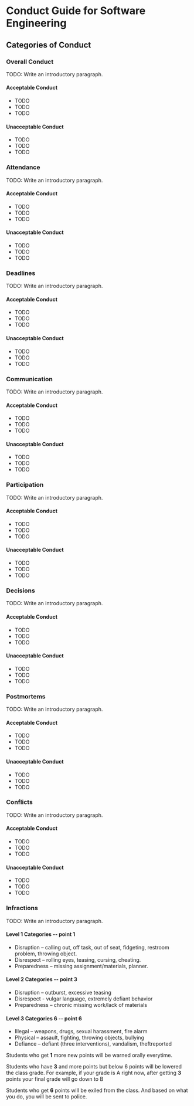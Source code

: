 # Conduct Guide for Software Engineering

## Categories of Conduct

### Overall Conduct

TODO: Write an introductory paragraph.

#### Acceptable Conduct

- TODO
- TODO
- TODO

#### Unacceptable Conduct

- TODO
- TODO
- TODO

### Attendance

TODO: Write an introductory paragraph.

#### Acceptable Conduct

- TODO
- TODO
- TODO

#### Unacceptable Conduct

- TODO
- TODO
- TODO

### Deadlines

TODO: Write an introductory paragraph.

#### Acceptable Conduct

- TODO
- TODO
- TODO

#### Unacceptable Conduct

- TODO
- TODO
- TODO

### Communication

TODO: Write an introductory paragraph.

#### Acceptable Conduct

- TODO
- TODO
- TODO

#### Unacceptable Conduct

- TODO
- TODO
- TODO

### Participation

TODO: Write an introductory paragraph.

#### Acceptable Conduct

- TODO
- TODO
- TODO

#### Unacceptable Conduct

- TODO
- TODO
- TODO

### Decisions

TODO: Write an introductory paragraph.

#### Acceptable Conduct

- TODO
- TODO
- TODO

#### Unacceptable Conduct

- TODO
- TODO
- TODO

### Postmortems

TODO: Write an introductory paragraph.

#### Acceptable Conduct

- TODO
- TODO
- TODO

#### Unacceptable Conduct

- TODO
- TODO
- TODO

### Conflicts

TODO: Write an introductory paragraph.

#### Acceptable Conduct

- TODO
- TODO
- TODO

#### Unacceptable Conduct

- TODO
- TODO
- TODO

### Infractions

TODO: Write an introductory paragraph.

#### Level 1 Categories -- point 1

- Disruption – calling out, off task, out of seat, fidgeting, restroom
    problem, throwing object.
- Disrespect – rolling eyes, teasing, cursing, cheating.
- Preparedness – missing assignment/materials, planner.

#### Level 2 Categories -- point 3

- Disruption – outburst, excessive teasing
- Disrespect - vulgar language, extremely defiant behavior
- Preparedness – chronic missing work/lack of materials

#### Level 3 Categories 6 -- point 6

- Illegal – weapons, drugs, sexual harassment, fire alarm
- Physical – assault, fighting, throwing objects, bullying
- Defiance – defiant (three interventions), vandalism, theftreported

Students who get **1** more new points will be warned orally everytime.  

Students who have **3** and more points but below 6 points will be lowered the class grade. For example, if your grade is A right now, after getting **3** points your final grade will go down to B  

Students who get **6** points will be exiled from the class. And based on what you do, you will be sent to police.

